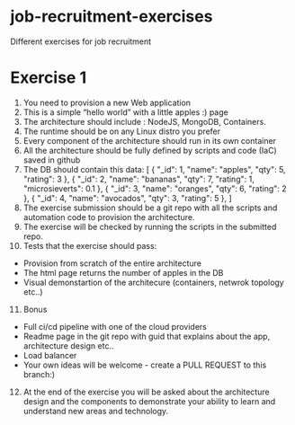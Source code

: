 # job-recruitment-exercises
Different exercises for job recruitment
# Exercise 1
1. You need to provision a new Web application
2. This is a simple “hello world” with  a little apples :) page
3. The architecture should include : NodeJS, MongoDB, Containers.
4. The runtime should be on any Linux distro you prefer
5. Every component of the architecture should run in its own container
6. All the architecture should be fully defined by scripts and code (IaC) saved in github
7. The DB should contain this data:
 [ { "_id": 1, "name": "apples", "qty": 5, "rating": 3 },
  { "_id": 2, "name": "bananas", "qty": 7, "rating": 1, "microsieverts": 0.1 },
  { "_id": 3, "name": "oranges", "qty": 6, "rating": 2 },
  { "_id": 4, "name": "avocados", "qty": 3, "rating": 5 },
]
8. The exercise submission should be a git repo with all the scripts and automation code to provision the architecture. 
9. The exercise will be checked by running the scripts in the submitted repo. 
10. Tests that the exercise should pass:
  - Provision from scratch of the entire architecture
  - The html page returns the number of apples in the DB
  - Visual demonstartion of the architecure (containers, netwrok topology etc..)
11. Bonus
  - Full ci/cd pipeline with one of the cloud providers
  - Readme page in the git repo with guid that explains about the app, architecture design etc..
  - Load balancer 
  - Your own ideas will be welcome - create a PULL REQUEST to this branch:)
12. At  the end of the exercise you will be asked about the architecture design and the components to demonstrate your ability to learn and understand new areas and technology. 
